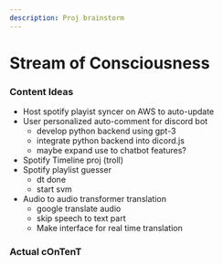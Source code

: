 ```yaml
---
description: Proj brainstorm
---
```


# Stream of Consciousness

### Content Ideas

* Host spotify playist syncer on AWS to auto-update
* User personalized auto-comment for discord bot
  * develop python backend using gpt-3
  * integrate python backend into dicord.js
  * maybe expand use to chatbot features?
* Spotify Timeline proj (troll)
* Spotify playlist guesser
  * dt done
  * start svm
* Audio to audio transformer translation
  * google translate audio
  * skip speech to text part
  * Make interface for real time translation

### Actual cOnTenT
